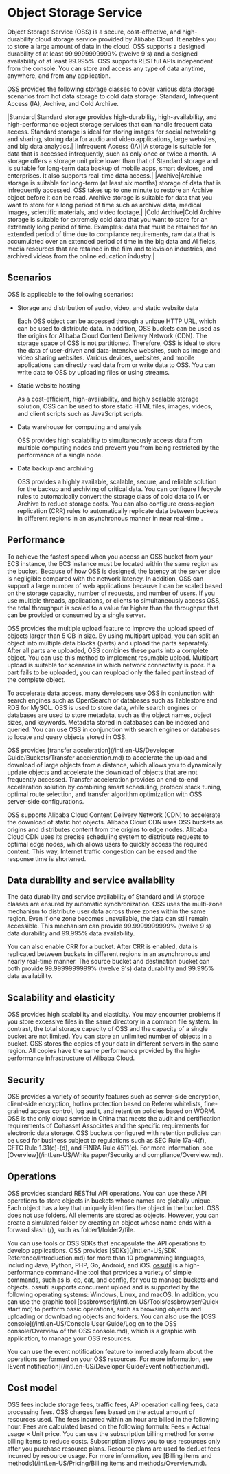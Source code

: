 # Object Storage Service

Object Storage Service \(OSS\) is a secure, cost-effective, and high-durability cloud storage service provided by Alibaba Cloud. It enables you to store a large amount of data in the cloud. OSS supports a designed durability of at least 99.9999999999% \(twelve 9's\) and a designed availability of at least 99.995%. OSS supports RESTful APIs independent from the console. You can store and access any type of data anytime, anywhere, and from any application.

[OSS](https://common-buy.aliyun.com/?spm=5176.7933691.1309819..68542a669quNbn&commodityCode=oss) provides the following storage classes to cover various data storage scenarios from hot data storage to cold data storage: Standard, Infrequent Access \(IA\), Archive, and Cold Archive.

|Standard|Standard storage provides high-durability, high-availability, and high-performance object storage services that can handle frequent data access. Standard storage is ideal for storing images for social networking and sharing, storing data for audio and video applications, large websites, and big data analytics.|
|Infrequent Access \(IA\)|IA storage is suitable for data that is accessed infrequently, such as only once or twice a month. IA storage offers a storage unit price lower than that of Standard storage and is suitable for long-term data backup of mobile apps, smart devices, and enterprises. It also supports real-time data access.|
|Archive|Archive storage is suitable for long-term \(at least six months\) storage of data that is infrequently accessed. OSS takes up to one minute to restore an Archive object before it can be read. Archive storage is suitable for data that you want to store for a long period of time such as archival data, medical images, scientific materials, and video footage.|
|Cold Archive|Cold Archive storage is suitable for extremely cold data that you want to store for an extremely long period of time. Examples: data that must be retained for an extended period of time due to compliance requirements, raw data that is accumulated over an extended period of time in the big data and AI fields, media resources that are retained in the film and television industries, and archived videos from the online education industry.|

## Scenarios

OSS is applicable to the following scenarios:

-   Storage and distribution of audio, video, and static website data

    Each OSS object can be accessed through a unique HTTP URL, which can be used to distribute data. In addition, OSS buckets can be used as the origins for Alibaba Cloud Content Delivery Network \(CDN\). The storage space of OSS is not partitioned. Therefore, OSS is ideal to store the data of user-driven and data-intensive websites, such as image and video sharing websites. Various devices, websites, and mobile applications can directly read data from or write data to OSS. You can write data to OSS by uploading files or using streams.

-   Static website hosting

    As a cost-efficient, high-availability, and highly scalable storage solution, OSS can be used to store static HTML files, images, videos, and client scripts such as JavaScript scripts.

-   Data warehouse for computing and analysis

    OSS provides high scalability to simultaneously access data from multiple computing nodes and prevent you from being restricted by the performance of a single node.

-   Data backup and archiving

    OSS provides a highly available, scalable, secure, and reliable solution for the backup and archiving of critical data. You can configure lifecycle rules to automatically convert the storage class of cold data to IA or Archive to reduce storage costs. You can also configure cross-region replication \(CRR\) rules to automatically replicate data between buckets in different regions in an asynchronous manner in near real-time .


## Performance

To achieve the fastest speed when you access an OSS bucket from your ECS instance, the ECS instance must be located within the same region as the bucket. Because of how OSS is designed, the latency at the server side is negligible compared with the network latency. In addition, OSS can support a large number of web applications because it can be scaled based on the storage capacity, number of requests, and number of users. If you use multiple threads, applications, or clients to simultaneously access OSS, the total throughput is scaled to a value far higher than the throughput that can be provided or consumed by a single server.

OSS provides the multiple upload feature to improve the upload speed of objects larger than 5 GB in size. By using multipart upload, you can split an object into multiple data blocks \(parts\) and upload the parts separately. After all parts are uploaded, OSS combines these parts into a complete object. You can use this method to implement resumable upload. Multipart upload is suitable for scenarios in which network connectivity is poor. If a part fails to be uploaded, you can reupload only the failed part instead of the complete object.

To accelerate data access, many developers use OSS in conjunction with search engines such as OpenSearch or databases such as Tablestore and RDS for MySQL. OSS is used to store data, while search engines or databases are used to store metadata, such as the object names, object sizes, and keywords. Metadata stored in databases can be indexed and queried. You can use OSS in conjunction with search engines or databases to locate and query objects stored in OSS.

OSS provides [transfer acceleration](/intl.en-US/Developer Guide/Buckets/Transfer acceleration.md) to accelerate the upload and download of large objects from a distance, which allows you to dynamically update objects and accelerate the download of objects that are not frequently accessed. Transfer acceleration provides an end-to-end acceleration solution by combining smart scheduling, protocol stack tuning, optimal route selection, and transfer algorithm optimization with OSS server-side configurations.

OSS supports Alibaba Cloud Content Delivery Network \(CDN\) to accelerate the download of static hot objects. Alibaba Cloud CDN uses OSS buckets as origins and distributes content from the origins to edge nodes. Alibaba Cloud CDN uses its precise scheduling system to distribute requests to optimal edge nodes, which allows users to quickly access the required content. This way, Internet traffic congestion can be eased and the response time is shortened.

## Data durability and service availability

The data durability and service availability of Standard and IA storage classes are ensured by automatic synchronization. OSS uses the multi-zone mechanism to distribute user data across three zones within the same region. Even if one zone becomes unavailable, the data can still remain accessible. This mechanism can provide 99.9999999999% \(twelve 9's\) data durability and 99.995% data availability.

You can also enable CRR for a bucket. After CRR is enabled, data is replicated between buckets in different regions in an asynchronous and nearly real-time manner. The source bucket and destination bucket can both provide 99.9999999999% \(twelve 9's\) data durability and 99.995% data availability.

## Scalability and elasticity

OSS provides high scalability and elasticity. You may encounter problems if you store excessive files in the same directory in a common file system. In contrast, the total storage capacity of OSS and the capacity of a single bucket are not limited. You can store an unlimited number of objects in a bucket. OSS stores the copies of your data in different servers in the same region. All copies have the same performance provided by the high-performance infrastructure of Alibaba Cloud.

## Security

OSS provides a variety of security features such as server-side encryption, client-side encryption, hotlink protection based on Referer whitelists, fine-grained access control, log audit, and retention policies based on WORM. OSS is the only cloud service in China that meets the audit and certification requirements of Cohasset Associates and the specific requirements for electronic data storage. OSS buckets configured with retention policies can be used for business subject to regulations such as SEC Rule 17a-4\(f\), CFTC Rule 1.31\(c\)-\(d\), and FINRA Rule 4511\(c\). For more information, see [Overview](/intl.en-US/White paper/Security and compliance/Overview.md).

## Operations

OSS provides standard RESTful API operations. You can use these API operations to store objects in buckets whose names are globally unique. Each object has a key that uniquely identifies the object in the bucket. OSS does not use folders. All elements are stored as objects. However, you can create a simulated folder by creating an object whose name ends with a forward slash \(/\), such as folder1/folder2/file.

You can use tools or OSS SDKs that encapsulate the API operations to develop applications. OSS provides [SDKs](/intl.en-US/SDK Reference/Introduction.md) for more than 10 programming languages, including Java, Python, PHP, Go, Android, and iOS. [ossutil](/intl.en-US/Tools/ossutil/Overview.md) is a high-performance command-line tool that provides a variety of simple commands, such as ls, cp, cat, and config, for you to manage buckets and objects. ossutil supports concurrent upload and is supported by the following operating systems: Windows, Linux, and macOS. In addition, you can use the graphic tool [ossbrowser](/intl.en-US/Tools/ossbrowser/Quick start.md) to perform basic operations, such as browsing objects and uploading or downloading objects and folders. You can also use the [OSS console](/intl.en-US/Console User Guide/Log on to the OSS console/Overview of the OSS console.md), which is a graphic web application, to manage your OSS resources.

You can use the event notification feature to immediately learn about the operations performed on your OSS resources. For more information, see [Event notification](/intl.en-US/Developer Guide/Event notification.md).

## Cost model

OSS fees include storage fees, traffic fees, API operation calling fees, data processing fees. OSS charges fees based on the actual amount of resources used. The fees incurred within an hour are billed in the following hour. Fees are calculated based on the following formula: Fees = Actual usage × Unit price. You can use the subscription billing method for some billing items to reduce costs. Subscription allows you to use resources only after you purchase resource plans. Resource plans are used to deduct fees incurred by resource usage. For more information, see [Billing items and methods](/intl.en-US/Pricing/Billing items and methods/Overview.md).

